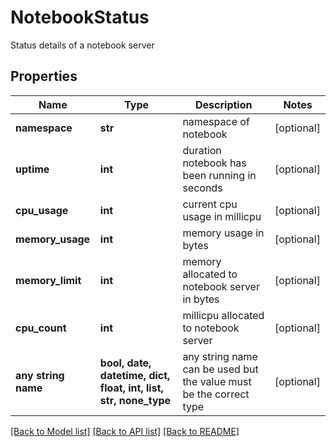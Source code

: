 # NotebookStatus

Status details of a notebook server

## Properties
Name | Type | Description | Notes
------------ | ------------- | ------------- | -------------
**namespace** | **str** | namespace of notebook | [optional] 
**uptime** | **int** | duration notebook has been running in seconds | [optional] 
**cpu_usage** | **int** | current cpu usage in millicpu | [optional] 
**memory_usage** | **int** | memory usage in bytes | [optional] 
**memory_limit** | **int** | memory allocated to notebook server in bytes | [optional] 
**cpu_count** | **int** | millicpu allocated to notebook server | [optional] 
**any string name** | **bool, date, datetime, dict, float, int, list, str, none_type** | any string name can be used but the value must be the correct type | [optional]

[[Back to Model list]](../README.md#documentation-for-models) [[Back to API list]](../README.md#documentation-for-api-endpoints) [[Back to README]](../README.md)


